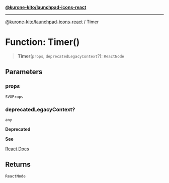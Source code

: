 [**@kurone-kito/launchpad-icons-react**](../README.md)

***

[@kurone-kito/launchpad-icons-react](../globals.md) / Timer

# Function: Timer()

> **Timer**(`props`, `deprecatedLegacyContext`?): `ReactNode`

## Parameters

### props

`SVGProps`

### deprecatedLegacyContext?

`any`

**Deprecated**

**See**

[React Docs](https://legacy.reactjs.org/docs/legacy-context.html#referencing-context-in-lifecycle-methods)

## Returns

`ReactNode`
